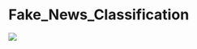 # Fake_News_Classification

![](https://github.com/ali26m/Fake_News_Classification/blob/main/documentaion/TOP-pipeline.gif)

